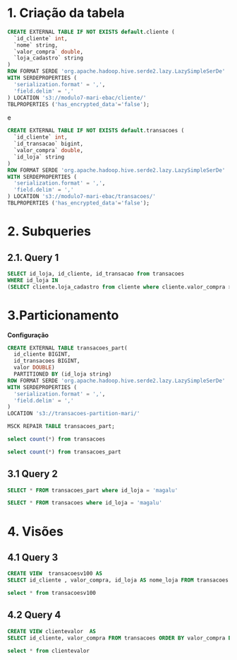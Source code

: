 # **1. Criação da tabela** 


```sql
CREATE EXTERNAL TABLE IF NOT EXISTS default.cliente (
  `id_cliente` int,
  `nome` string, 
  `valor_compra` double,
  `loja_cadastro` string 
)
ROW FORMAT SERDE 'org.apache.hadoop.hive.serde2.lazy.LazySimpleSerDe'
WITH SERDEPROPERTIES (
  'serialization.format' = ',',
  'field.delim' = ','
) LOCATION 's3://modulo7-mari-ebac/cliente/'
TBLPROPERTIES ('has_encrypted_data'='false');
```
e

```sql
CREATE EXTERNAL TABLE IF NOT EXISTS default.transacoes (
  `id_cliente` int,
  `id_transacao` bigint,
  `valor_compra` double,
  `id_loja` string 
)
ROW FORMAT SERDE 'org.apache.hadoop.hive.serde2.lazy.LazySimpleSerDe'
WITH SERDEPROPERTIES (
  'serialization.format' = ',',
  'field.delim' = ','
) LOCATION 's3://modulo7-mari-ebac/transacoes/'
TBLPROPERTIES ('has_encrypted_data'='false');
```
# **2. Subqueries** 

## 2.1. Query 1 


```sql
SELECT id_loja, id_cliente, id_transacao from transacoes 
WHERE id_loja IN
(SELECT cliente.loja_cadastro from cliente where cliente.valor_compra > 160 )
```

# **3.Particionamento**

**Configuração**

```sql
CREATE EXTERNAL TABLE transacoes_part(
  id_cliente BIGINT, 
  id_transacoes BIGINT, 
  valor DOUBLE) 
  PARTITIONED BY (id_loja string)
ROW FORMAT SERDE 'org.apache.hadoop.hive.serde2.lazy.LazySimpleSerDe'
WITH SERDEPROPERTIES (
  'serialization.format' = ',',
  'field.delim' = ','
) 
LOCATION 's3://transacoes-partition-mari/'
```


```sql
MSCK REPAIR TABLE transacoes_part;
```


```sql
select count(*) from transacoes
```


```sql
select count(*) from transacoes_part
```

## 3.1 Query 2 


```sql
SELECT * FROM transacoes_part where id_loja = 'magalu'
```

```sql
SELECT * FROM transacoes where id_loja = 'magalu'
```

# **4. Visões**

## 4.1 Query 3


```sql
CREATE VIEW  transacoesv100 AS
SELECT id_cliente , valor_compra, id_loja AS nome_loja FROM transacoes where valor_compra > 100
```


```sql
select * from transacoesv100
```

## 4.2 Query 4


```sql
CREATE VIEW clientevalor  AS 
SELECT id_cliente, valor_compra FROM transacoes ORDER BY valor_compra DESC LIMIT 2;
```


```sql
select * from clientevalor
```



